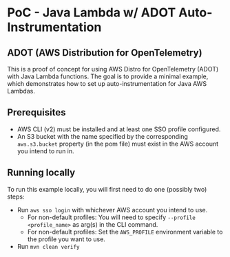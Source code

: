 # PoC - Java Lambda w/ ADOT Auto-Instrumentation
## ADOT (AWS Distribution for OpenTelemetry)

This is a proof of concept for using AWS Distro for OpenTelemetry (ADOT) with Java Lambda functions. The goal is to 
provide a minimal example, which demonstrates how to set up auto-instrumentation for Java AWS Lambdas.

## Prerequisites
- AWS CLI (v2) must be installed and at least one SSO profile configured.
- An S3 bucket with the name specified by the corresponding `aws.s3.bucket` property (in the pom file) must exist in 
  the AWS account you intend to run in.

## Running locally

To run this example locally, you will first need to do one (possibly two) steps:

- Run `aws sso login` with whichever AWS account you intend to use. 
  - For non-default profiles: You will need to specify `--profile <profile_name>` as arg(s) in the CLI command.
  - For non-default profiles: Set the `AWS_PROFILE` environment variable to the profile you want to use.
- Run `mvn clean verify`